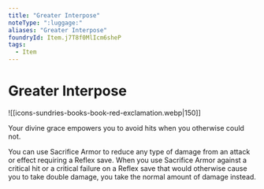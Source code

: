 ```yaml
---
title: "Greater Interpose"
noteType: ":luggage:"
aliases: "Greater Interpose"
foundryId: Item.j7T8f0MlIcm6sheP
tags:
  - Item
---
```


# Greater Interpose
![[icons-sundries-books-book-red-exclamation.webp|150]]

Your divine grace empowers you to avoid hits when you otherwise could not.

You can use Sacrifice Armor to reduce any type of damage from an attack or effect requiring a Reflex save. When you use Sacrifice Armor against a critical hit or a critical failure on a Reflex save that would otherwise cause you to take double damage, you take the normal amount of damage instead.
